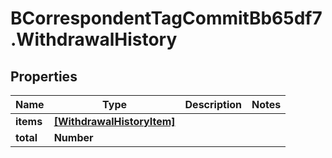 # BCorrespondentTagCommitBb65df7.WithdrawalHistory

## Properties

Name | Type | Description | Notes
------------ | ------------- | ------------- | -------------
**items** | [**[WithdrawalHistoryItem]**](WithdrawalHistoryItem.md) |  | 
**total** | **Number** |  | 


